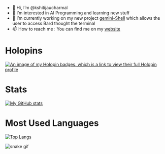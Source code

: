 - 👋 Hi, I’m @kshitijaucharmal
- 👀 I’m interested in AI Programming and learning new stuff
- 🌱 I’m currently working on my new project [gemini-Shell](https://github.com/kshitijaucharmal/geminishell) which
allows the user to access Bard thought the terminal
- 📫 How to reach me :
  You can find me on my [website](https://kshitijaucharmal.github.io)

# Holopins
[![An image of my Holopin badges, which is a link to view their full Holopin profile](https://holopin.me/kshitijaucharmal)](https://holopin.io/@kshitijaucharmal)

# Stats
[![My GitHub stats](https://github-readme-stats.vercel.app/api?username=kshitijaucharmal&show_icons=true&theme=radical)](https://github.com/anuraghazra/github-readme-stats)

# Most Used Languages
[![Top Langs](https://github-readme-stats.vercel.app/api/top-langs/?username=kshitijaucharmal&layout=compact&theme=radical)](https://github.com/anuraghazra/github-readme-stats)

<!---
kshitijaucharmal/kshitijaucharmal is a ✨ special ✨ repository because its `README.md` (this file) appears on your GitHub profile.
You can click the Preview link to take a look at your changes.
--->

![snake gif](https://github.com/kshitijaucharmal/kshitijaucharmal/blob/output/github-contribution-grid-snake.gif)
